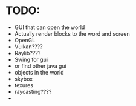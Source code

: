 # TODO:

- GUI that can open the world
- Actually render blocks to the word and screen
- OpenGL
- Vulkan????
- Raylib????
- Swing for gui
- or find other java gui
- objects in the world
- skybox
- texures
- raycasting????
- 
